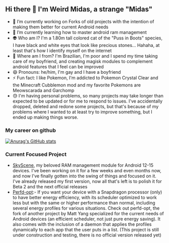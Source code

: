 ## Hi there 👋 I'm Weird Midas, a strange "Midas"

- 🔭 I’m currently working on Forks of old projects with the intention of making them better for current Android needs
- 🌱 I’m currently learning how to master android ram management
- 👽 Who am I? I'm a 1.80m tall colored cat of the "Puss in Boots" species, I have black and white eyes that look like precious stones... Hahaha, at least that's how I identify myself on the internet
- 👣 Where am I from? I'm Brazilian, I'm poor and I spend my time taking care of my boyfriend, and creating magisk modules to complement android features that I feel can be improved
- 😄 Pronouns: he/him, I'm gay and I have a boyfriend
- ⚡ Fun fact: I like Pokemon, I'm addicted to Pokemon Crystal Clear and the Minecraft Cubblemon mod and my favorite Pokemons are Meowscarada and Garchomp
- 😓 I'm having personal problems, so many projects may take longer than expected to be updated or for me to respond to issues. I've accidentally dropped, deleted and redone some projects, but that's because of my problems where I wanted to at least try to improve something, but I ended up making things worse.
### My career on github
[![Anurag's GitHub stats](https://github-readme-stats.vercel.app/api?username=weirdmidas)](https://github.com/anuraghazra/github-readme-stats)

### Current Focused Project
- [SkyScene](https://github.com/WeirdMidas/SkyScene-Addon), my beloved RAM management module for Android 12-15 devices. I've been working on it for a few weeks and even months now, and now I've finally gotten into the swing of things and focused on it. I've already released my first version, now all that's left is to polish it for Beta 2 and the next official releases
- [Perfd-opt](https://github.com/WeirdMidas/perfd-opt):- If you want your device with a Snapdragon processor (only) to have better energy efficiency, with its scheduler optimized to work less but with the same or higher performance than normal, including several energy profiles for various situations. Check out perfd-opt, the fork of another project by Matt Yang specialized for the current needs of Android devices (an efficient scheduler, not just pure energy saving). It also comes with the inclusion of a daemon that applies the profiles dynamically to each app that the user puts in a list. (This project is still under construction and testing, there is no official version released yet)
